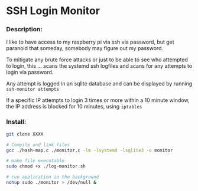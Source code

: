 # SSH Login Monitor 

### Description: 

I like to have access to my raspberry pi via ssh via password, but get paranoid that someday,
somebody may figure out my password.

To mitigate any brute force attacks or just to be able to see who attempted to login, this ...
scans the systemd ssh logfiles and scans for any attempts to login via password.

Any attempt is logged in an sqlite database and can be displayed by running `ssh-monitor attempts`

If a specific IP attempts to login 3 times or more within a 10 minute window, the IP address is blocked
for 10 minutes, using `iptables`

### Install: 
```bash
git clone XXXX

# Compile and link files
gcc ./hash-map.c ./monitor.c -lm -lsystemd -lsqlite3 -o monitor

# make file executable
sudo chmod +x ./log-monitor.sh

# run application in the background
nohup sudo ./monitor > /dev/null &
```


